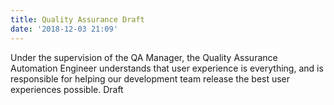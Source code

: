```yaml
---
title: Quality Assurance Draft
date: '2018-12-03 21:09'
---
```

Under the supervision of the QA Manager, the Quality Assurance Automation Engineer understands that user experience is everything, and is responsible for helping our development team release the best user experiences possible. Draft
